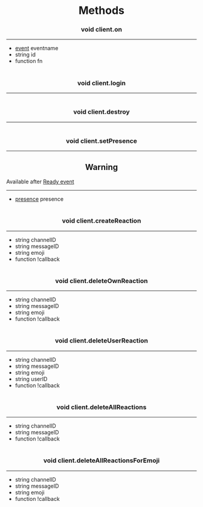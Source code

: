 <h1 align="center">Methods</h1>
<h3 align="center"> void client.on</h3>

---
* [event](events.md) eventname
* string id
* function fn

<h1></h1>

<h1></h1>
<h3 align="center"> void client.login</h3>

---

<h1></h1>
<h3 align="center"> void client.destroy</h3>

---

<h1></h1>


<h3 align="center"> void  client.setPresence</h3>

---

<h2 align="center"> Warning</h2>

Available after [Ready event](events.md#Ready)

---
* [presence](presence.md) presence
<h1></h1>


<h3 align="center"> void client.createReaction</h3>

---
* string channelID
* string messageID 
* string emoji
* function !callback
<h1></h1>


<h3 align="center"> void client.deleteOwnReaction</h3>

---
* string channelID
* string messageID 
* string emoji
* function !callback
<h1></h1>

<h3 align="center"> void client.deleteUserReaction</h3>

---
* string channelID
* string messageID 
* string emoji
* string userID
* function !callback
<h1></h1>

<h3 align="center"> void client.deleteAllReactions</h3>

---
* string channelID
* string messageID 
* function !callback
<h1></h1>


<h3 align="center"> void client.deleteAllReactionsForEmoji</h3>

---
* string channelID
* string messageID 
* string emoji
* function !callback
<h1></h1>